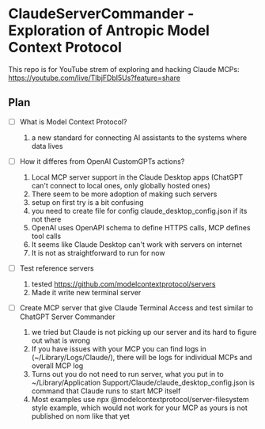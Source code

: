 # ClaudeServerCommander - Exploration of Antropic Model Context Protocol

This repo is for YouTube strem of exploring and hacking Claude MCPs: https://youtube.com/live/TlbjFDbl5Us?feature=share

## Plan
- [ ] What is Model Context Protocol?
     1. a new standard for connecting AI assistants to the systems where data lives
      
- [ ] How it differes from OpenAI CustomGPTs actions?
     1. Local MCP server support in the Claude Desktop apps (ChatGPT can't connect to local ones, only globally hosted ones)
     2. There seem to be more adoption of making such servers
     3. setup on first try is a bit confusing
     4. you need to create file for config claude_desktop_config.json if its not there
     5. OpenAI uses OpenAPI schema to define HTTPS calls, MCP defines tool calls
     6. It seems like Claude Desktop can't work with servers on internet
     7. It is not as straightforward to run for now
        

- [ ] Test reference servers
     1. tested https://github.com/modelcontextprotocol/servers
     2. Made it write new terminal server

- [ ] Create MCP server that give Claude Terminal Access and test similar to ChatGPT Server Commander
     1. we tried but Claude is not picking up our server and its hard to figure out what is wrong
     2. If you have issues with your MCP you can find logs in (~/Library/Logs/Claude/), there will be logs for individual MCPs and overall MCP log
     3. Turns out you do not need to run server, what you put in to ~/Library/Application Support/Claude/claude_desktop_config.json is command that Claude runs to start MCP itself
     4. Most examples use npx @modelcontextprotocol/server-filesystem style example, which would not work for your MCP as yours is not published on nom like that yet 
      

